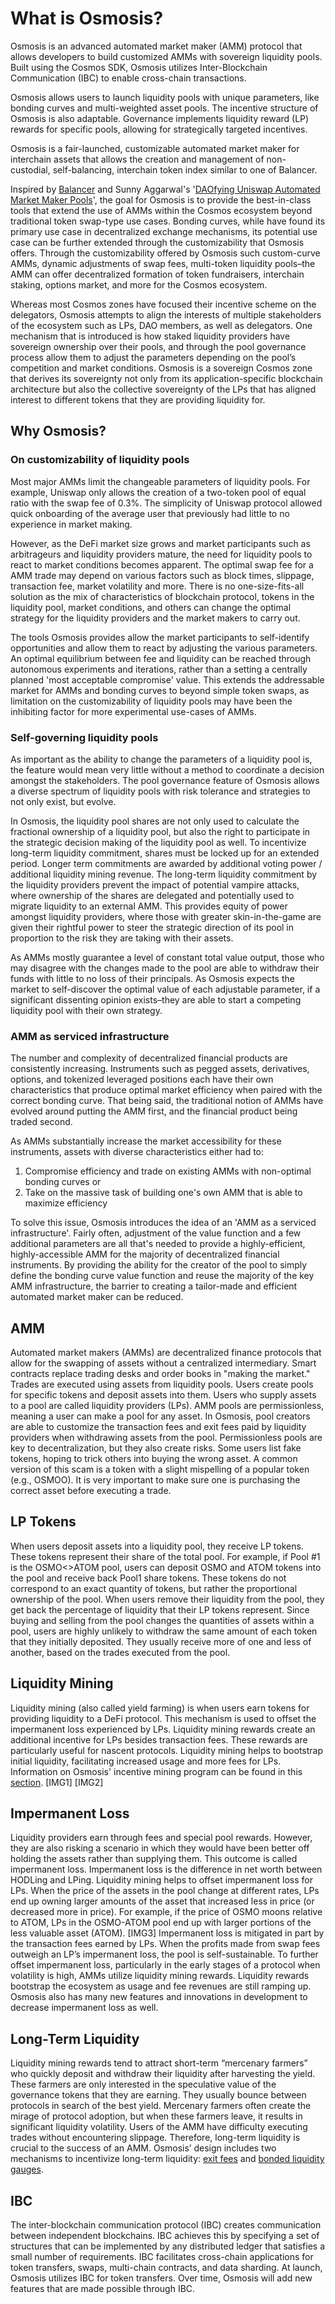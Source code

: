 # What is Osmosis?

Osmosis is an advanced automated market maker (AMM) protocol that allows developers to build customized AMMs with sovereign liquidity pools. Built using the Cosmos SDK, Osmosis utilizes Inter-Blockchain Communication (IBC) to enable cross-chain transactions.

Osmosis allows users to launch liquidity pools with unique parameters, like bonding curves and multi-weighted asset pools. The incentive structure of Osmosis is also adaptable. Governance implements liquidity reward (LP) rewards for specific pools, allowing for strategically targeted incentives.

Osmosis is a fair-launched, customizable automated market maker for interchain assets that allows the creation and management of non-custodial, self-balancing, interchain token index similar to one of Balancer.

Inspired by [Balancer](http://balancer.finance/whitepaper) and Sunny Aggarwal's '[DAOfying Uniswap Automated Market Maker Pools](https://www.sunnya97.com/blog/daoifying-uniswap-automated-market-maker-pools)', the goal for Osmosis is to provide the best-in-class tools that extend the use of AMMs within the Cosmos ecosystem beyond traditional token swap-type use cases. Bonding curves, while have found its primary use case in decentralized exchange mechanisms, its potential use case can be further extended through the customizability that Osmosis offers. Through the customizability offered by Osmosis such custom-curve AMMs, dynamic adjustments of swap fees, multi-token liquidity pools–the AMM can offer decentralized formation of token fundraisers, interchain staking, options market, and more for the Cosmos ecosystem.

Whereas most Cosmos zones have focused their incentive scheme on the delegators, Osmosis attempts to align the interests of multiple stakeholders of the ecosystem such as LPs, DAO members, as well as delegators. One mechanism that is introduced is how staked liquidity providers have sovereign ownership over their pools, and through the pool governance process allow them to adjust the parameters depending on the pool’s competition and market conditions. Osmosis is a sovereign Cosmos zone that derives its sovereignty not only from its application-specific blockchain architecture but also the collective sovereignty of the LPs that has aligned interest to different tokens that they are providing liquidity for.

## Why Osmosis?

### On customizability of liquidity pools
Most major AMMs limit the changeable parameters of liquidity pools. For example, Uniswap only allows the creation of a two-token pool of equal ratio with the swap fee of 0.3%. The simplicity of Uniswap protocol allowed quick onboarding of the average user that previously had little to no experience in market making.

However, as the DeFi market size grows and market participants such as arbitrageurs and liquidity providers mature, the need for liquidity pools to react to market conditions becomes apparent. The optimal swap fee for a AMM trade may depend on various factors such as block times, slippage, transaction fee, market volatility and more. There is no one-size-fits-all solution as the mix of characteristics of blockchain protocol, tokens in the liquidity pool, market conditions, and others can change the optimal strategy for the liquidity providers and the market makers to carry out.

The tools Osmosis provides allow the market participants to self-identify opportunities and allow them to react by adjusting the various parameters. An optimal equilibrium between fee and liquidity can be reached through autonomous experiments and iterations, rather than a setting a centrally planned 'most acceptable compromise' value. This extends the addressable market for AMMs and bonding curves to beyond simple token swaps, as limitation on the customizability of liquidity pools may have been the inhibiting factor for more experimental use-cases of AMMs.

### Self-governing liquidity pools
As important as the ability to change the parameters of a liquidity pool is, the feature would mean very little without a method to coordinate a decision amongst the stakeholders. The pool governance feature of Osmosis allows a diverse spectrum of liquidity pools with risk tolerance and strategies to not only exist, but evolve.

In Osmosis, the liquidity pool shares are not only used to calculate the fractional ownership of a liquidity pool, but also the right to participate in the strategic decision making of the liquidity pool as well. To incentivize long-term liquidity commitment, shares must be locked up for an extended period. Longer term commitments are awarded by additional voting power / additional liquidity mining revenue. The long-term liquidity commitment by the liquidity providers prevent the impact of potential vampire attacks, where ownership of the shares are delegated and potentially used to migrate liquidity to an external AMM. This provides equity of power amongst liquidity providers, where those with greater skin-in-the-game are given their rightful power to steer the strategic direction of its pool in proportion to the risk they are taking with their assets.

As AMMs mostly guarantee a level of constant total value output, those who may disagree with the changes made to the pool are able to withdraw their funds with little to no loss of their principals. As Osmosis expects the market to self-discover the optimal value of each adjustable parameter, if a significant dissenting opinion exists–they are able to start a competing liquidity pool with their own strategy.

### AMM as serviced infrastructure
The number and complexity of decentralized financial products are consistently increasing. Instruments such as pegged assets, derivatives, options, and tokenized leveraged positions each have their own characteristics that produce optimal market efficiency when paired with the correct bonding curve. That being said, the traditional notion of AMMs have evolved around putting the AMM first, and the financial product being traded second.

As AMMs substantially increase the market accessibility for these instruments, assets with diverse characteristics either had to:
1. Compromise efficiency and trade on existing AMMs with non-optimal bonding curves or
2. Take on the massive task of building one's own AMM that is able to maximize efficiency

To solve this issue, Osmosis introduces the idea of an 'AMM as a serviced infrastructure'. Fairly often, adjustment of the value function and a few additional parameters are all that's needed to provide a highly-efficient, highly-accessible AMM for the majority of decentralized financial instruments. By providing the ability for the creator of the pool to simply define the bonding curve value function and reuse the majority of the key AMM infrastructure, the barrier to creating a tailor-made and efficient automated market maker can be reduced.


## AMM

Automated market makers (AMMs) are decentralized finance protocols that allow for the swapping of assets without a centralized intermediary. Smart contracts replace trading desks and order books in "making the market."
Trades are executed using assets from liquidity pools. Users create pools for specific tokens and deposit assets into them. Users who supply assets to a pool are called liquidity providers (LPs).
AMM pools are permissionless, meaning a user can make a pool for any asset. In Osmosis, pool creators are able to customize the transaction fees and exit fees paid by liquidity providers when withdrawing assets from the pool.
Permissionless pools are key to decentralization, but they also create risks. Some users list fake tokens, hoping to trick others into buying the wrong asset. A common version of this scam is a token with a slight mispelling of a popular token (e.g., OSMOO). It is very important to make sure one is purchasing the correct asset before executing a trade.

## LP Tokens

When users deposit assets into a liquidity pool, they receive LP tokens. These tokens represent their share of the total pool.
For example, if Pool #1 is the OSMO<>ATOM pool, users can deposit OSMO and ATOM tokens into the pool and receive back Pool1 share tokens. These tokens do not correspond to an exact quantity of tokens, but rather the proportional ownership of the pool.
When users remove their liquidity from the pool, they get back the percentage of liquidity that their LP tokens represent.
Since buying and selling from the pool changes the quantities of assets within a pool, users are highly unlikely to withdraw the same amount of each token that they initially deposited. They usually receive more of one and less of another, based on the trades executed from the pool.



## Liquidity Mining

Liquidity mining (also called yield farming) is when users earn tokens for providing liquidity to a DeFi protocol. This mechanism is used to offset the impermanent loss experienced by LPs. Liquidity mining rewards create an additional incentive for LPs besides transaction fees. These rewards are particularly useful for nascent protocols. Liquidity mining helps to bootstrap initial liquidity, facilitating increased usage and more fees for LPs.
Information on Osmosis' incentive mining program can be found in this [section](https://osmosis.gitbook.io/o/osmo/token-issuance/liquidity-rewards).
[IMG1] [IMG2]

## Impermanent Loss
Liquidity providers earn through fees and special pool rewards. However, they are also risking a scenario in which they would have been better off holding the assets rather than supplying them. This outcome is called impermanent loss.
Impermanent loss is the difference in net worth between HODLing and LPing. Liquidity mining helps to offset impermanent loss for LPs.
When the price of the assets in the pool change at different rates, LPs end up owning larger amounts of the asset that increased less in price (or decreased more in price). For example, if the price of OSMO moons relative to ATOM, LPs in the OSMO-ATOM pool end up with larger portions of the less valuable asset (ATOM).
[IMG3]
Impermanent loss is mitigated in part by the transaction fees earned by LPs. When the profits made from swap fees outweigh an LP’s impermanent loss, the pool is self-sustainable.
To further offset impermanent loss, particularly in the early stages of a protocol when volatility is high, AMMs utilize liquidity mining rewards. Liquidity rewards bootstrap the ecosystem as usage and fee revenues are still ramping up.
Osmosis also has many new features and innovations in development to decrease impermanent loss as well.

## Long-Term Liquidity
Liquidity mining rewards tend to attract short-term “mercenary farmers” who quickly deposit and withdraw their liquidity after harvesting the yield. These farmers are only interested in the speculative value of the governance tokens that they are earning. They usually bounce between protocols in search of the best yield.
Mercenary farmers often create the mirage of protocol adoption, but when these farmers leave, it results in significant liquidity volatility. Users of the AMM have difficulty executing trades without encountering slippage. Therefore, long-term liquidity is crucial to the success of an AMM.
Osmosis’ design includes two mechanisms to incentivize long-term liquidity: [exit fees](https://osmosis.gitbook.io/o/liquidity-providing/fees) and [bonded liquidity gauges](https://osmosis.gitbook.io/o/liquidity-providing/blg).

## IBC

The inter-blockchain communication protocol (IBC) creates communication between independent blockchains. IBC achieves this by specifying a set of structures that can be implemented by any distributed ledger that satisfies a small number of requirements.
IBC facilitates cross-chain applications for token transfers, swaps, multi-chain contracts, and data sharding. At launch, Osmosis utilizes IBC for token transfers. Over time, Osmosis will add new features that are made possible through IBC.
